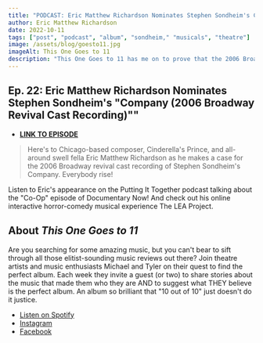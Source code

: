 ```yaml
---
title: "PODCAST: Eric Matthew Richardson Nominates Stephen Sondheim's Company"
author: Eric Matthew Richardson
date: 2022-10-11
tags: ["post", "podcast", "album", "sondheim," "musicals", "theatre"]
image: /assets/blog/goesto11.jpg
imageAlt: This One Goes to 11
description: "This One Goes to 11 has me on to prove that the 2006 Broadway Revival Cast Recording of Stephen Sondheim's Company is a true 11 out of 10 album."
---
```


## Ep. 22: Eric Matthew Richardson Nominates Stephen Sondheim's "Company (2006 Broadway Revival Cast Recording)""


- **[LINK TO EPISODE](https://open.spotify.com/episode/1VippKculiPNlviLaClnKX?si=2KWczfRFR0yMm55HuxaxKw)**

>Here's to Chicago-based composer, Cinderella's Prince, and all-around swell fella Eric Matthew Richardson as he makes a case for the 2006 Broadway revival cast recording of Stephen Sondheim's Company. Everybody rise!

Listen to Eric's appearance on the Putting It Together podcast talking about the "Co-Op" episode of Documentary Now! And check out his online interactive horror-comedy musical experience The LEA Project.

## About *This One Goes to 11*

Are you searching for some amazing music, but you can't bear to sift through all those elitist-sounding music reviews out there? Join theatre artists and music enthusiasts Michael and Tyler on their quest to find the perfect album. Each week they invite a guest (or two) to share stories about the music that made them who they are AND to suggest what THEY believe is the perfect album. An album so brilliant that "10 out of 10" just doesn't do it justice.

* [Listen on Spotify](https://open.spotify.com/show/6aWe8gTL3tFH2b6Fwve6ul)
* [Instagram](https://www.instagram.com/thisonegoesto11podcast/)
* [Facebook](https://www.facebook.com/thisonegoesto11podcast)
